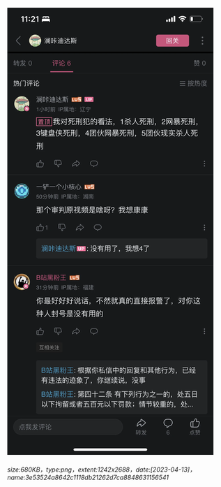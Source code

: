 ![](./3e53524a8642c1118db21262d7ca8848631156541.png)
###### size:680KB，type:png，extent:1242x2688，date:[2023-04-13]，name:3e53524a8642c1118db21262d7ca8848631156541
